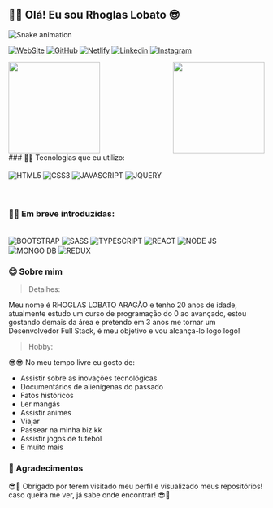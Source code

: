 <!-- Apresentação -->
## 👻👻 Olá! Eu sou Rhoglas Lobato 😎

![Snake animation](https://github.com/Rhoglas/Rhoglas/blob/output/github-contribution-grid-snake.svg)



<!-- Redes sociais -->
[![WebSite](https://img.shields.io/badge/kelrho.com.br-SITE-76B900?style=for-the-badge&logoColor=white)](https://kelrho.com.br)
[![GitHub](https://img.shields.io/badge/GitHub-100000?style=for-the-badge&logo=github&logoColor=white)](https://github.com/RhoglasLobato)
[![Netlify](https://img.shields.io/badge/Netlify-00C7B7?style=for-the-badge&logo=netlify&logoColor=white)](https://app.netlify.com/teams/rhoglaslobato/overview)
[![Linkedin](https://img.shields.io/badge/LinkedIn-0077B5?style=for-the-badge&logo=linkedin&logoColor=white)](https://www.linkedin.com/in/rhoglas-lobato-arag%C3%A3o-29946922a/)
[![Instagram](https://img.shields.io/badge/Instagram-E4405F?style=for-the-badge&logo=instagram&logoColor=white)](https://www.instagram.com/refresh_dev)

<!-- Git status -->
<div>
  
  <img  height="180em" src="https://github-readme-stats.vercel.app/api?username=Rhoglas&show_icons=true&theme=chartreuse-dark&include_all_commits=true&count_private=true"/>
  <img align="right" height="180em" src="https://github-readme-stats.vercel.app/api/top-langs/?username=Rhoglas&layout=compact&langs_count=16&theme=chartreuse-dark"/>
</div>
<!-- 
![Rhoglas GitHub stats](https://github-readme-stats.vercel.app/api?username=Rhoglas&show_icons=true&theme=highcontrast)
[![Top Langs](https://github-readme-stats.vercel.app/api/top-langs/?username=Rhoglas)](https://github.com/anuraghazra/github-readme-stats)
 -->
<!-- Tecnologias -->
### 👾🤓 Tecnologias que eu utilizo:
 
<!-- Imagens das techs -->

<div style='display: inline-block'>
<br/>
<img align='center' alt='HTML5' src='https://img.shields.io/badge/HTML5-E34F26?style=for-the-badge&logo=html5&logoColor=white'>
<img align='center' alt='CSS3' src='https://img.shields.io/badge/CSS3-1572B6?style=for-the-badge&logo=css3&logoColor=white'>
<img align='center' alt='JAVASCRIPT' src='https://img.shields.io/badge/JavaScript-323330?style=for-the-badge&logo=javascript&logoColor=yellow'>
<img align='center' alt='JQUERY' src='https://img.shields.io/badge/jQuery-0769AD?style=for-the-badge&logo=jquery&logoColor=white'>
<br/>
<br/>
<br/>
</div>





<!-- Em breve -->
### 👾🚀 Em breve introduzidas:

<div style='display: inline-block'>
<br/>
<img align='center' alt='BOOTSTRAP' src='https://img.shields.io/badge/Bootstrap-563D7C?style=for-the-badge&logo=bootstrap&logoColor=white'>
<img align='center' alt='SASS' src='https://img.shields.io/badge/Sass-CC6699?style=for-the-badge&logo=sass&logoColor=white'>
<img align='center' alt='TYPESCRIPT' src='https://img.shields.io/badge/TypeScript-007ACC?style=for-the-badge&logo=typescript&logoColor=white'>
<img align='center' alt='REACT' src='https://img.shields.io/badge/React-20232A?style=for-the-badge&logo=react&logoColor=61DAFB'>
<img align='center' alt='NODE JS' src='https://img.shields.io/badge/Node.js-43853D?style=for-the-badge&logo=node.js&logoColor=white'>
<img align='center' alt='MONGO DB' src='https://img.shields.io/badge/MongoDB-4EA94B?style=for-the-badge&logo=mongodb&logoColor=white'>
<img align='center' alt='REDUX' src='https://img.shields.io/badge/Redux-593D88?style=for-the-badge&logo=redux&logoColor=white'>
</div>

<!-- Sobre mim -->

### 😊 Sobre mim

> Detalhes:

<p> Meu nome é RHOGLAS LOBATO ARAGÃO e tenho 20 anos de idade, atualmente estudo um curso de programação do 0 ao avançado, estou gostando demais da área e pretendo em 3 anos me tornar um Desenvolvedor Full Stack, é meu objetivo e vou alcança-lo logo logo!</p>

> Hobby:

😎😎 No meu tempo livre eu gosto de:

- Assistir sobre as inovações tecnológicas
- Documentários de alienígenas do passado
- Fatos históricos 
- Ler mangás
- Assistir animes
- Viajar
- Passear na minha biz kk
- Assistir jogos de futebol
- E muito mais

### 👻 Agradecimentos 

😎👻 Obrigado por terem visitado meu perfil e visualizado meus repositórios! caso queira me ver, já sabe onde encontrar! 😎👻

